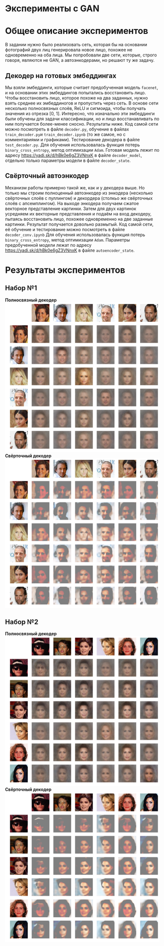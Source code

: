 # Эксперименты с GAN

# Общее описание экспериментов
В задании нужно было реализовать сеть, которая бы на основании фотографий двух лиц генерировала новое лицо, похожее не одновременно на оба лица. Мы попробовали две сети, которые, строго говоря, являются не GAN, а автоэнкодерами, но решают ту же задачу.

## Декодер на готовых эмбеддингах
Мы взяли эмбеддинги, которые считает предобученная модель `facenet`, и на основании этих эмбеддингов попытались восстановить лицо. Чтобы восстановить лицо, которое похоже на два заданных, нужно взять среднее их эмбеддиногов и пропустить через сеть. В основе сети несколько полносвязных слоёв, ReLU и сигмоида, чтобы получать значения из отрезка [0, 1].
Интересно, что изначально эти эмбеддинги были обучены для задачи классификации, но и лицо восстанавливать по ним получается более-менее сносно. Результаты ниже. 
Код самой сети можно посмотреть в файле `decoder.py`, обучение в файлах `train_decoder.py`и `train_decoder.ipynb` (то же самое, но с комментариями и графиками). Тестирование декодера в файле `test_decoder.py`. 
Для обучения использовалась функция потерь `binary_cross_entropy`, метод оптимизации `Adam`.
Готовая модель лежит по адресу https://yadi.sk/d/hBk0e6gZ3VNnxK в файле `decoder_model`, отдельно только параметры модели в файле `decoder_state`.


## Свёрточный автоэнкодер
Механизм работы примерно такой же, как и у декодера выше. Но только мы строим полноценный автоэнкодер из энкодера (несколько свёрточных слоёв с пуллингом) и декордера (столкьо же свёрточных слоёв с апсемплингом). На выходе энкодера получаем сжатое векторное представление картинки. Затем для двух картинок усредняем их векторные представления и подаём на вход декодеру, пытаясь восстановить лицо, похожее одновременно на две заданные картинки. Результат получается довольно размытый. 
Код самой сети, её обучение и тестирование можно посмотреть в файле `decoder_conv.ipynb`
Для обучения использовалась функция потерь `binary_cross_entropy`, метод оптимизации `Adam`.
Параметры предобученной модели лежат по адресу https://yadi.sk/d/hBk0e6gZ3VNnxK в файле `autoencoder_state`.

# Результаты экспериментов
## Набор №1
**Полносвязный декодер**
![Полносвязный декодер](https://github.com/sgjurano/ysda-celebrity-faces/blob/master/experiments/fc_1.png "Полносвязный декодер №1")
**Свёрточный декодер**
![Свёрточный декодер](https://github.com/sgjurano/ysda-celebrity-faces/blob/master/experiments/conv_1.png "Свёрточный декодер №1")
## Набор №2
**Полносвязный декодер**
![Полносвязный декодер](https://github.com/sgjurano/ysda-celebrity-faces/blob/master/experiments/fc_2.png "Полносвязный декодер №2")
**Свёрточный декодер**
![Свёрточный декодер](https://github.com/sgjurano/ysda-celebrity-faces/blob/master/experiments/conv_2.png "Свёрточный декодер №2")
